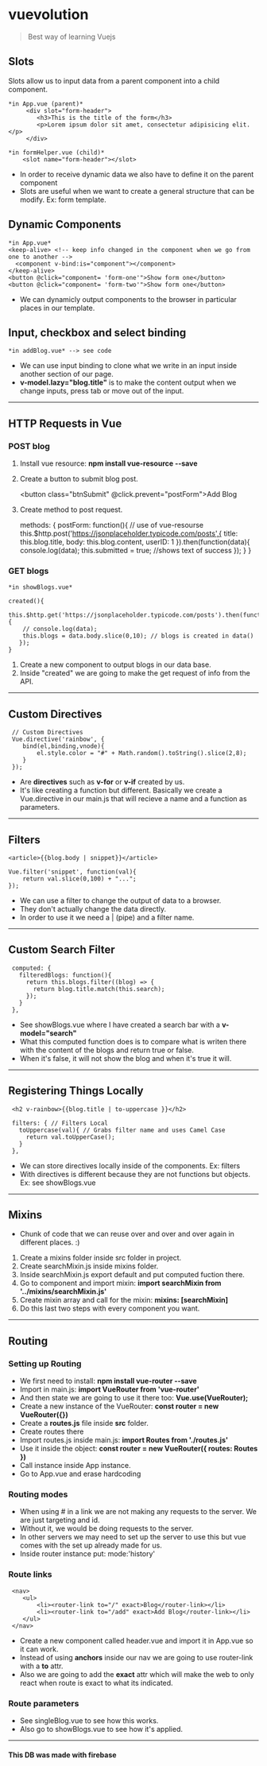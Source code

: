 # vuevolution

> Best way of learning Vuejs 

## Slots 

Slots allow us to input data from a parent component into a child component. 

    *in App.vue (parent)*
	     <div slot="form-header">
	        <h3>This is the title of the form</h3>
	        <p>Lorem ipsum dolor sit amet, consectetur adipisicing elit. </p>
	     </div> 

    *in formHelper.vue (child)*
     	<slot name="form-header"></slot>

* In order to receive dynamic data we also have to define it on the parent component 
* Slots are useful when we want to create a general structure that can be modify. Ex: form template. 

## Dynamic Components

    *in App.vue*
    <keep-alive> <!-- keep info changed in the component when we go from one to another -->
      <component v-bind:is="component"></component>
    </keep-alive>
    <button @click="component= 'form-one'">Show form one</button>
    <button @click="component= 'form-two'">Show form one</button>

* We can dynamicly output components to the browser in particular places in our template.

## Input, checkbox and select binding


    *in addBlog.vue* --> see code
* We can use input binding to clone what we write in an input inside another section of our page.
* **v-model.lazy="blog.title"** is to make the content output when we change inputs, press tab or move out of the input. 
---

## HTTP Requests in Vue


### POST blog 

1. Install vue resource: **npm install vue-resource --save**
2. Create a button to submit blog post. 

    <button class="btnSubmit" @click.prevent="postForm">Add Blog</button>

3. Create method to post request. 

    methods: {
        postForm: function(){ // use of vue-resourse 
            this.$http.post('https://jsonplaceholder.typicode.com/posts',{
                title: this.blog.title,
                body: this.blog.content,
                userID: 1
            }).then(function(data){
                console.log(data);
                this.submitted = true; //shows text of success 
            });
        }
    }

### GET blogs 

    *in showBlogs.vue*

    created(){
      this.$http.get('https://jsonplaceholder.typicode.com/posts').then(function(data){
        // console.log(data);
        this.blogs = data.body.slice(0,10); // blogs is created in data()
       });
    }

1. Create a new component to output blogs in our data base. 
2. Inside "created" we are going to make the get request of info from the API. 

--- 

## Custom Directives 

     // Custom Directives 
     Vue.directive('rainbow', {
        bind(el,binding,vnode){
            el.style.color = "#" + Math.random().toString().slice(2,8);
        } 
     });

* Are **directives** such as **v-for** or **v-if** created by us. 
* It's like creating a function but different. Basically we create a Vue.directive in our main.js that will recieve a name and a function as parameters. 


---


## Filters

    <article>{{blog.body | snippet}}</article>

    Vue.filter('snippet', function(val){
        return val.slice(0,100) + "...";
    }); 

* We can use a filter to change the output of data to a browser. 
* They don't actually change the data directly. 
* In order to use it we need a | (pipe) and a filter name. 

---

## Custom Search Filter 

     computed: {
       filteredBlogs: function(){
         return this.blogs.filter((blog) => {
           return blog.title.match(this.search);
         });
       }
     },

* See showBlogs.vue where I have created a search bar with a **v-model="search"**
* What this computed function does is to compare what is writen there with the content of the blogs and return true or false. 
* When it's false, it will not show the blog and when it's true it will. 


--- 

## Registering Things Locally


     <h2 v-rainbow>{{blog.title | to-uppercase }}</h2>

     filters: { // Filters Local
       toUppercase(val){ // Grabs filter name and uses Camel Case 
         return val.toUpperCase();
       }
     },

* We can store directives locally inside of the components. Ex: filters 
* With directives is different because they are not functions but objects. Ex: see showBlogs.vue

---

## Mixins 

* Chunk of code that we can reuse over and over and over again in different places. :)

1. Create a mixins folder inside src folder in project. 
2. Create searchMixin.js inside mixins folder. 
3. Inside searchMixin.js export default and put computed fuction there. 
4. Go to component and import mixin: **import searchMixin from '../mixins/searchMixin.js'**
5. Create mixin array and call for the mixin: **mixins: [searchMixin]**
6. Do this last two steps with every component you want. 

---
## Routing

### Setting up Routing 

* We first need to install: **npm install vue-router --save** 
* Import in main.js: **import VueRouter from 'vue-router'**
* And then state we are going to use it there too: **Vue.use(VueRouter);**
* Create a new instance of the VueRouter: **const router = new VueRouter({})**
* Create a **routes.js** file inside **src** folder. 
* Create routes there
* Import routes.js inside main.js: **import Routes from './routes.js'**
* Use it inside the object: **const router = new VueRouter({ routes: Routes })**
* Call instance inside App instance.
* Go to App.vue and erase hardcoding 

### Routing modes 

* When using # in a link we are not making any requests to the server. We are just targeting and id. 
* Without it, we would be doing requests to the server. 
* In other servers we may need to set up the server to use this but vue comes with the set up already made for us. 
* Inside router instance put: mode:'history'

### Route links 

     <nav>
        <ul>
            <li><router-link to="/" exact>Blog</router-link></li>
            <li><router-link to="/add" exact>Add Blog</router-link></li>
        </ul>
     </nav>

* Create a new component called header.vue and import it in App.vue so it can work. 
* Instead of using **anchors** inside our nav we are going to use router-link with a **to** attr.
* Also we are going to add the **exact** attr which will make the web to only react when route is exact to what its indicated. 

### Route parameters 

* See singleBlog.vue to see how this works. 
* Also go to showBlogs.vue to see how it's applied.   

---

#### This DB was made with firebase









